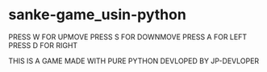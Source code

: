 # sanke-game_usin-python
PRESS W FOR UPMOVE
PRESS S FOR DOWNMOVE
PRESS A FOR LEFT
PRESS D FOR RIGHT

THIS IS A GAME MADE WITH PURE  PYTHON
DEVLOPED BY  JP-DEVLOPER

